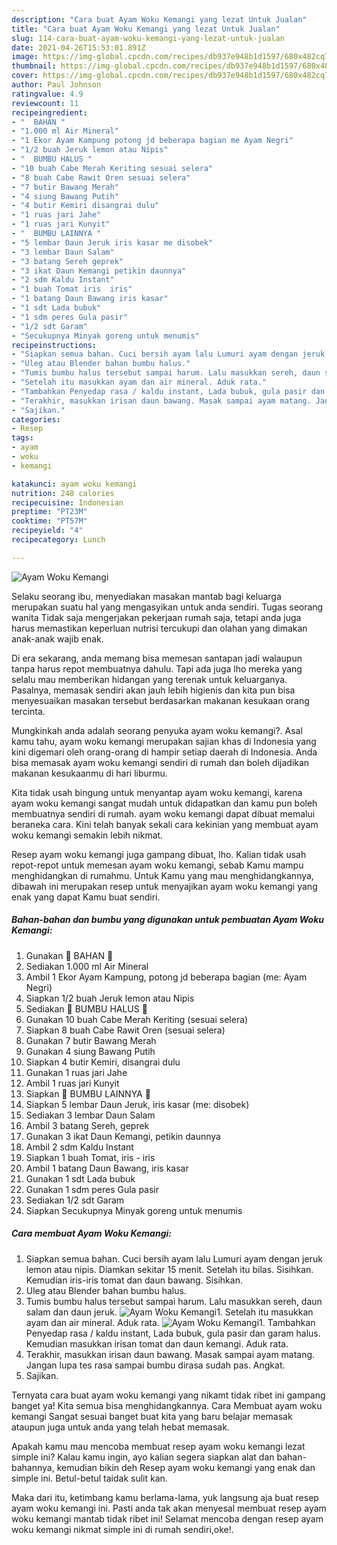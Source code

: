 ```yaml
---
description: "Cara buat Ayam Woku Kemangi yang lezat Untuk Jualan"
title: "Cara buat Ayam Woku Kemangi yang lezat Untuk Jualan"
slug: 114-cara-buat-ayam-woku-kemangi-yang-lezat-untuk-jualan
date: 2021-04-26T15:53:01.891Z
image: https://img-global.cpcdn.com/recipes/db937e948b1d1597/680x482cq70/ayam-woku-kemangi-foto-resep-utama.jpg
thumbnail: https://img-global.cpcdn.com/recipes/db937e948b1d1597/680x482cq70/ayam-woku-kemangi-foto-resep-utama.jpg
cover: https://img-global.cpcdn.com/recipes/db937e948b1d1597/680x482cq70/ayam-woku-kemangi-foto-resep-utama.jpg
author: Paul Johnson
ratingvalue: 4.9
reviewcount: 11
recipeingredient:
- "  BAHAN "
- "1.000 ml Air Mineral"
- "1 Ekor Ayam Kampung potong jd beberapa bagian me Ayam Negri"
- "1/2 buah Jeruk lemon atau Nipis"
- "  BUMBU HALUS "
- "10 buah Cabe Merah Keriting sesuai selera"
- "8 buah Cabe Rawit Oren sesuai selera"
- "7 butir Bawang Merah"
- "4 siung Bawang Putih"
- "4 butir Kemiri disangrai dulu"
- "1 ruas jari Jahe"
- "1 ruas jari Kunyit"
- "  BUMBU LAINNYA "
- "5 lembar Daun Jeruk iris kasar me disobek"
- "3 lembar Daun Salam"
- "3 batang Sereh geprek"
- "3 ikat Daun Kemangi petikin daunnya"
- "2 sdm Kaldu Instant"
- "1 buah Tomat iris  iris"
- "1 batang Daun Bawang iris kasar"
- "1 sdt Lada bubuk"
- "1 sdm peres Gula pasir"
- "1/2 sdt Garam"
- "Secukupnya Minyak goreng untuk menumis"
recipeinstructions:
- "Siapkan semua bahan. Cuci bersih ayam lalu Lumuri ayam dengan jeruk lemon atau nipis. Diamkan sekitar 15 menit. Setelah itu bilas. Sisihkan. Kemudian iris-iris tomat dan daun bawang. Sisihkan."
- "Uleg atau Blender bahan bumbu halus."
- "Tumis bumbu halus tersebut sampai harum. Lalu masukkan sereh, daun salam dan daun jeruk."
- "Setelah itu masukkan ayam dan air mineral. Aduk rata."
- "Tambahkan Penyedap rasa / kaldu instant, Lada bubuk, gula pasir dan garam halus. Kemudian masukkan irisan tomat dan daun kemangi. Aduk rata."
- "Terakhir, masukkan irisan daun bawang. Masak sampai ayam matang. Jangan lupa tes rasa sampai bumbu dirasa sudah pas. Angkat."
- "Sajikan."
categories:
- Resep
tags:
- ayam
- woku
- kemangi

katakunci: ayam woku kemangi 
nutrition: 248 calories
recipecuisine: Indonesian
preptime: "PT23M"
cooktime: "PT57M"
recipeyield: "4"
recipecategory: Lunch

---
```



![Ayam Woku Kemangi](https://img-global.cpcdn.com/recipes/db937e948b1d1597/680x482cq70/ayam-woku-kemangi-foto-resep-utama.jpg)

Selaku seorang ibu, menyediakan masakan mantab bagi keluarga merupakan suatu hal yang mengasyikan untuk anda sendiri. Tugas seorang  wanita Tidak saja mengerjakan pekerjaan rumah saja, tetapi anda juga harus memastikan keperluan nutrisi tercukupi dan olahan yang dimakan anak-anak wajib enak.

Di era  sekarang, anda memang bisa memesan santapan jadi walaupun tanpa harus repot membuatnya dahulu. Tapi ada juga lho mereka yang selalu mau memberikan hidangan yang terenak untuk keluarganya. Pasalnya, memasak sendiri akan jauh lebih higienis dan kita pun bisa menyesuaikan masakan tersebut berdasarkan makanan kesukaan orang tercinta. 



Mungkinkah anda adalah seorang penyuka ayam woku kemangi?. Asal kamu tahu, ayam woku kemangi merupakan sajian khas di Indonesia yang kini digemari oleh orang-orang di hampir setiap daerah di Indonesia. Anda bisa memasak ayam woku kemangi sendiri di rumah dan boleh dijadikan makanan kesukaanmu di hari liburmu.

Kita tidak usah bingung untuk menyantap ayam woku kemangi, karena ayam woku kemangi sangat mudah untuk didapatkan dan kamu pun boleh membuatnya sendiri di rumah. ayam woku kemangi dapat dibuat memalui beraneka cara. Kini telah banyak sekali cara kekinian yang membuat ayam woku kemangi semakin lebih nikmat.

Resep ayam woku kemangi juga gampang dibuat, lho. Kalian tidak usah repot-repot untuk memesan ayam woku kemangi, sebab Kamu mampu menghidangkan di rumahmu. Untuk Kamu yang mau menghidangkannya, dibawah ini merupakan resep untuk menyajikan ayam woku kemangi yang enak yang dapat Kamu buat sendiri.

<!--inarticleads1-->

##### Bahan-bahan dan bumbu yang digunakan untuk pembuatan Ayam Woku Kemangi:

1. Gunakan  🌿 BAHAN 🌿
1. Sediakan 1.000 ml Air Mineral
1. Ambil 1 Ekor Ayam Kampung, potong jd beberapa bagian (me: Ayam Negri)
1. Siapkan 1/2 buah Jeruk lemon atau Nipis
1. Sediakan  🌿 BUMBU HALUS 🌿
1. Gunakan 10 buah Cabe Merah Keriting (sesuai selera)
1. Siapkan 8 buah Cabe Rawit Oren (sesuai selera)
1. Gunakan 7 butir Bawang Merah
1. Gunakan 4 siung Bawang Putih
1. Siapkan 4 butir Kemiri, disangrai dulu
1. Gunakan 1 ruas jari Jahe
1. Ambil 1 ruas jari Kunyit
1. Siapkan  🌿 BUMBU LAINNYA 🌿
1. Siapkan 5 lembar Daun Jeruk, iris kasar (me: disobek)
1. Sediakan 3 lembar Daun Salam
1. Ambil 3 batang Sereh, geprek
1. Gunakan 3 ikat Daun Kemangi, petikin daunnya
1. Ambil 2 sdm Kaldu Instant
1. Siapkan 1 buah Tomat, iris - iris
1. Ambil 1 batang Daun Bawang, iris kasar
1. Gunakan 1 sdt Lada bubuk
1. Gunakan 1 sdm peres Gula pasir
1. Sediakan 1/2 sdt Garam
1. Siapkan Secukupnya Minyak goreng untuk menumis




<!--inarticleads2-->

##### Cara membuat Ayam Woku Kemangi:

1. Siapkan semua bahan. Cuci bersih ayam lalu Lumuri ayam dengan jeruk lemon atau nipis. Diamkan sekitar 15 menit. Setelah itu bilas. Sisihkan. Kemudian iris-iris tomat dan daun bawang. Sisihkan.
1. Uleg atau Blender bahan bumbu halus.
1. Tumis bumbu halus tersebut sampai harum. Lalu masukkan sereh, daun salam dan daun jeruk.
<img src="//assets-global.cpcdn.com/assets/icons/button_play-2c75c40dde080a61004c1f40b05d8f140eaff45d7e9e6481dc71c63d2e7c4909.png" alt="Ayam Woku Kemangi">1. Setelah itu masukkan ayam dan air mineral. Aduk rata.
<img src="//assets-global.cpcdn.com/assets/icons/button_play-2c75c40dde080a61004c1f40b05d8f140eaff45d7e9e6481dc71c63d2e7c4909.png" alt="Ayam Woku Kemangi">1. Tambahkan Penyedap rasa / kaldu instant, Lada bubuk, gula pasir dan garam halus. Kemudian masukkan irisan tomat dan daun kemangi. Aduk rata.
1. Terakhir, masukkan irisan daun bawang. Masak sampai ayam matang. Jangan lupa tes rasa sampai bumbu dirasa sudah pas. Angkat.
1. Sajikan.




Ternyata cara buat ayam woku kemangi yang nikamt tidak ribet ini gampang banget ya! Kita semua bisa menghidangkannya. Cara Membuat ayam woku kemangi Sangat sesuai banget buat kita yang baru belajar memasak ataupun juga untuk anda yang telah hebat memasak.

Apakah kamu mau mencoba membuat resep ayam woku kemangi lezat simple ini? Kalau kamu ingin, ayo kalian segera siapkan alat dan bahan-bahannya, kemudian bikin deh Resep ayam woku kemangi yang enak dan simple ini. Betul-betul taidak sulit kan. 

Maka dari itu, ketimbang kamu berlama-lama, yuk langsung aja buat resep ayam woku kemangi ini. Pasti anda tak akan menyesal membuat resep ayam woku kemangi mantab tidak ribet ini! Selamat mencoba dengan resep ayam woku kemangi nikmat simple ini di rumah sendiri,oke!.

